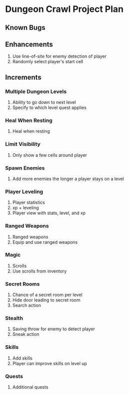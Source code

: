 # Dungeon Crawl Project Plan

## Known Bugs

## Enhancements

1. Use line-of-site for enemy detection of player
2. Randomly select player's start cell

## Increments

### Multiple Dungeon Levels

1. Ability to go down to next level
2. Specify to which level quest applies

### Heal When Resting

1. Heal when resting

### Limit Visibility

1. Only show a few cells around player

### Spawn Enemies

1. Add more enemies the longer a player stays on a level

### Player Leveling

1. Player statistics
2. xp + leveling
3. Player view with stats, level, and xp

### Ranged Weapons

1. Ranged weapons
2. Equip and use ranged weapons

### Magic

1. Scrolls
2. Use scrolls from inventory

### Secret Rooms

1. Chance of a secret room per level
2. Hide door leading to secret room
3. Search action

### Stealth

1. Saving throw for enemy to detect player
2. Sneak action

### Skills

1. Add skills
2. Player can improve skills on level up

### Quests

1. Additional quests
